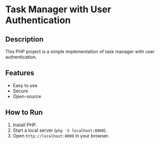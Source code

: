 # Task Manager with User Authentication

## Description
This PHP project is a simple implementation of task manager with user authentication.

## Features
- Easy to use
- Secure
- Open-source

## How to Run
1. Install PHP.
2. Start a local server (`php -S localhost:8000`).
3. Open `http://localhost:8000` in your browser.